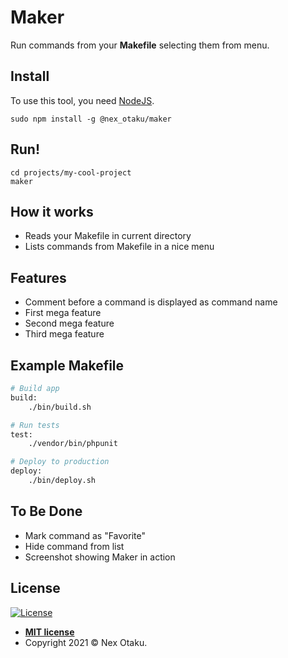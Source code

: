 # Maker

Run commands from your **Makefile** selecting them from menu.

<!-- Image showing Maker in action -->

## Install

To use this tool, you need [NodeJS](https://nodejs.org/).

```
sudo npm install -g @nex_otaku/maker
```

## Run!

```
cd projects/my-cool-project
maker
```

## How it works

- Reads your Makefile in current directory
- Lists commands from Makefile in a nice menu

## Features

- Comment before a command is displayed as command name
- First mega feature
- Second mega feature
- Third mega feature

## Example Makefile
```bash
# Build app
build:
    ./bin/build.sh

# Run tests
test:
    ./vendor/bin/phpunit

# Deploy to production
deploy:
    ./bin/deploy.sh
```
<!--
## Options

Option | Description
--- | ---
**-d, --directory** | Apply command only to directories
**-f, --file** | Apply command only to files
**-r, --recursive** | Search recursively
**--include-dot-directories** | Look inside directories with names started with dot - ".git", ".idea" etc. Ignoring these directories by default.
**--include-directories-ignored-by-git** | Do not use ".gitignore" rules. By default we skip all directories mentioned in ".gitignore".
-->

## To Be Done

 - Mark command as "Favorite"
 - Hide command from list
 - Screenshot showing Maker in action


## License

[![License](http://img.shields.io/:license-mit-blue.svg?style=flat-square)](http://badges.mit-license.org)

- **[MIT license](http://opensource.org/licenses/mit-license.php)**
- Copyright 2021 © Nex Otaku.
